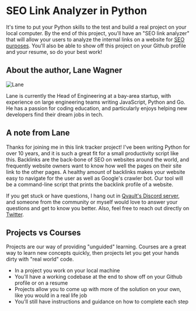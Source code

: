# SEO Link Analyzer in Python

It's time to put your Python skills to the test and build a real project on your local computer. By the end of this project, you'll have an "SEO link analyzer" that will allow your users to analyze the internal links on a website for [SEO purposes](https://searchengineland.com/guide/what-is-seo). You'll also be able to show off this project on your Github profile and your resume, so do your best work!

## About the author, Lane Wagner

![Lane](https://pbs.twimg.com/profile_images/1452275557048143884/Tz4AWu6U_200x200.jpg)

Lane is currently the Head of Engineering at a bay-area startup, with experience on large engineering teams writing JavaScript, Python and Go. He has a passion for coding education, and particularly enjoys helping new developers find their dream jobs in tech.

## A note from Lane

Thanks for joining me in this link tracker project! I've been writing Python for over 10 years, and it is such a great fit for a small productivity script like this. Backlinks are the back-bone of SEO on websites around the world, and frequently website owners want to know how well the pages on their site link to the other pages. A healthy amount of backlinks makes your website easy to navigate for the user as well as Google's crawler bot. Our tool will be a command-line script that prints the backlink profile of a website.

If you get stuck or have questions, I hang out in [Qvault's Discord server](https://discord.com/invite/EEkFwbv), and someone from the community or myself would love to answer your questions and get to know you better. Also, feel free to reach out directly on [Twitter](https://twitter.com/wagslane).

## Projects vs Courses

Projects are our way of providing "unguided" learning. Courses are a great way to learn new concepts quickly, then projects let you get your hands dirty with "real world" code.

* In a project you work on your local machine
* You'll have a working codebase at the end to show off on your Github profile or on a resume
* Projects allow you to come up with more of the solution on your own, like you would in a real life job
* You'll still have instructions and guidance on how to complete each step
